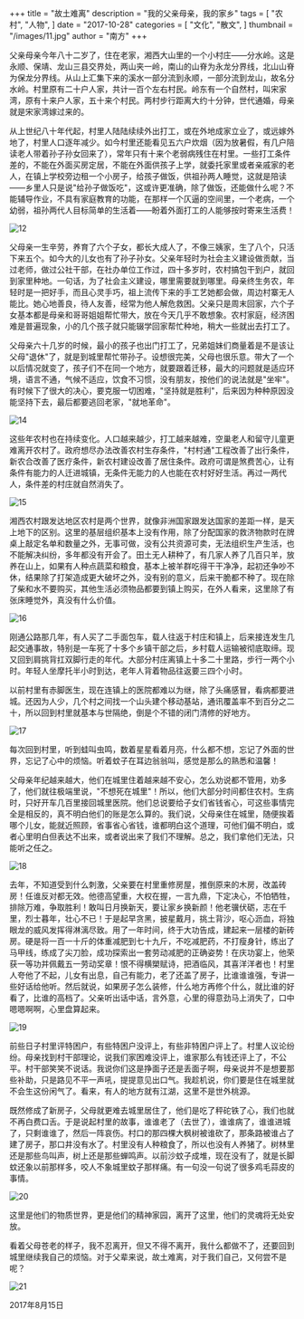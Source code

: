 +++
title = "故土难离"
description = "我的父亲母亲，我的家乡"
tags = [
    "农村",
    "人物",
]
date = "2017-10-28"
categories = [
    "文化",
    "散文",
]
thumbnail = "/images/11.jpg"
author = "南方"
+++

父亲母亲今年八十二岁了，住在老家，湘西大山里的一个小村庄——分水岭。这是永顺、保靖、龙山三县交界处，两山夹一岭，南山的山脊为永龙分界线，北山山脊为保龙分界线。从山上汇集下来的溪水一部分流到永顺，一部分流到龙山，故名分水岭。村里原有二十户人家，共计一百个左右村民。岭东有一个自然村，叫宋家湾，原有十来户人家，五十来个村民。两村步行距离大约十分钟，世代通婚，母亲就是宋家湾嫁过来的。

<!--more-->

从上世纪八十年代起，村里人陆陆续续外出打工，或在外地成家立业了，或远嫁外地了，村里人口逐年减少。如今村里还能看见五六户炊烟（因为放暑假，有几户陪读老人带着孙子孙女回来了），常年只有十来个老弱病残住在村里。一些打工条件差的，不能在外面买房定居，不能在外面供孩子上学，就委托家里或者亲戚家的老人，在镇上学校旁边租一个小房子，给孩子做饭，供祖孙两人睡觉，这就是陪读——乡里人只是说"给孙子做饭吃"，这或许更准确，除了做饭，还能做什么呢？不能辅导作业，不具有家庭教育的功能，在那样一个仄逼的空间里，一个老病，一个幼弱，祖孙两代人目标简单的生活着——盼着外面打工的人能够按时寄来生活费！

![12](/images/12.jpg)

父母亲一生辛劳，养育了六个子女，都长大成人了，不像三姨家，生了八个，只活下来五个。如今大的儿女也有了孙子孙女。父亲年轻时为社会主义建设做贡献，当过老师，做过公社干部，在社办单位工作过，四十多岁时，农村搞包干到户，就回到家里种地。一句话，为了社会主义建设，哪里需要就到哪里。母亲终生务农，年轻时是一把好手，而且心灵手巧，祖上流传下来的手工艺她都会做，周边村寨无人能比。她心地善良，待人友善，经常为他人解危救困。父亲只是周末回家，六个子女基本都是母亲和哥哥姐姐帮忙带大，放在今天几乎不敢想象。农村家庭，经济困难是普遍现象，小的几个孩子就只能辍学回家帮忙种地，稍大一些就出去打工了。

父母亲六十几岁的时候，最小的孩子也出门打工了，兄弟姐妹们商量着是不是该让父母"退休"了，就是到城里帮忙带孙子。设想很完美，父母也很乐意。带大了一个以后情况就变了，孩子们不在同一个地方，就要跟着迁移，最大的问题就是适应环境，语言不通，气候不适应，饮食不习惯，没有朋友，按他们的说法就是"坐牢"。有时候下了很大的决心，要克服一切困难，"坚持就是胜利"，后来因为种种原因没能坚持下去，最后都要逃回老家，"就地革命"。

![14](/images/14.jpg)

这些年农村也在持续变化。人口越来越少，打工越来越难，空巢老人和留守儿童更难离开农村了。政府想尽办法改善农村生存条件，"村村通"工程改善了出行条件，新农合改善了医疗条件，新农村建设改善了居住条件。政府可谓是煞费苦心，让有条件有能力的人迁进城镇，无条件无能力的人也能在农村好好生活。再过一两代人，条件差的村庄就自然消失了。

![15](/images/15.jpg)

湘西农村跟发达地区农村是两个世界，就像非洲国家跟发达国家的差距一样，是天上地下的区别。这里的基层组织基本上没有作用，除了分配国家的救济物款时在牌桌上敲定名单和数量之外，无事可做，没有公共资源可卖，无法组织生产生活，也不能解决纠纷，多年都没有开会了。田土无人耕种了，有几家人养了几百只羊，放养在山上，如果有人种点蔬菜和粮食，基本上被羊群吃得干干净净，起初还争吵不休，结果除了打架造成更大破坏之外，没有别的意义，后来干脆都不种了。现在除了柴和水不要购买，其他生活必须物品都要到镇上购买，在外人看来，这里除了有张床睡觉外，真没有什么价值。

![16](/images/16.jpg)

刚通公路那几年，有人买了二手面包车，载人往返于村庄和镇上，后来接连发生几起交通事故，特别是一车死了十多个乡镇干部之后，乡村载人运输被彻底取缔。现又回到肩挑背扛双脚行走的年代。大部分村庄离镇上十多二十里路，步行一两个小时。年轻人坐摩托半小时到达，老年人背着物品往返要三四个小时。

以前村里有赤脚医生，现在连镇上的医院都难以为继，除了头痛感冒，看病都要进城。还因为人少，几个村之间找一个山头建个移动基站，通讯覆盖率不到百分之二十，所以回到村里就基本与世隔绝，倒是个不错的闭门清修的好地方。

![17](/images/17.jpg)

每次回到村里，听到蛙叫虫鸣，数着星星看着月亮，什么都不想，忘记了外面的世界，忘记了心中的烦恼。听着蚊子在耳边翁翁叫，感觉是那么的熟悉和温馨！
    
父母亲年纪越来越大，他们在城里住着越来越不安心，怎么劝说都不管用，劝多了，他们就往极端里说，"不想死在城里"！所以，他们大部分时间都住农村。生病时，只好开车几百里接回城里医院。他们总说要给子女们省钱省心，可这些事情完全是相反的，真不明白他们的账是怎么算的。我们说，父母亲住在城里，随便挨着哪个儿女，能就近照顾，省事省心省钱，谁都明白这个道理，可他们偏不明白，或者心里明白但表达不出来，或者说出来了我们不理解。总之，我们拿他们无法，只能听之任之。

![18](/images/18.jpg)

去年，不知道受到什么刺激，父亲要在村里重修房屋，推倒原来的木房，改盖砖房！任谁反对都无效。他德高望重，大权在握，一言九鼎，下定决心，不怕牺牲，排除万难，争取胜利！敢叫日月换新天，要让家乡换新颜！他老骥伏砺，志在千里，烈士暮年，壮心不已！于是起早贪黑，披星戴月，挑土背沙，呕心沥血，将独眼龙的威风发挥得淋漓尽致。用了一年时间，终于大功告成，建起来一层楼的新砖房。硬是将一百一十斤的体重减肥到七十九斤，不吃减肥药，不打瘦身针，练出了马甲线，练成了尖刀脸，成功探索出一套劳动减肥的正确姿势！在庆功宴上，他荣获一等功并佩戴五一劳动奖章！恨不得横槊赋诗，把酒临风，其喜洋洋者也！村里人夸他了不起，儿女有出息，自己有能力，老了还盖了房子，比谁谁谁强，专讲一些好话给他听。然后就说，如果房子怎么装修，什么地方再修个什么，就比谁的好看了，比谁的高档了。父亲听出话中话，言外意，心里的得意劲马上消失了，口中嗯嗯啊啊，心里盘算起来。

![19](/images/19.jpg)

前些日子村里评特困户，有些特困户没评上，有些非特困户评上了。村里人议论纷纷。母亲找到村干部理论，说我们家困难没评上，谁家那么有钱还评上了，不公平。村干部笑笑不说话。我说你们这是挣面子还是丢面子啊，母亲说并不是想要那些补助，只是路见不平一声吼，提提意见出口气。我趁机说，你们要是住在城里就不会生这份闲气了。看来，有人的地方就有江湖，这里不是世外桃源。
    
既然修成了新房子，父母就更难去城里居住了，他们是吃了秤砣铁了心，我们也就不再白费口舌。于是说起村里的故事，谁谁老了（去世了），谁谁病了，谁谁进城了，只剩谁谁了，然后一阵哀伤。村口的那四棵大枫树被谁砍了，那条路被谁占了建了房子，那口井没有水了。村里没有人种粮食了，所以也没有人养猪了。树林里还是那些鸟叫声，树上还是那些蝉鸣声。以前沙蚊子成堆，现在没有了，就是长脚蚊还象以前那样多，咬人不象城里蚊子那样痛。有一句没一句说了很多鸡毛蒜皮的事情。

![20](/images/20.jpg)

这里是他们的物质世界，更是他们的精神家园，离开了这里，他们的灵魂将无处安放。
    
看着父母苍老的样子，我不忍离开，但又不得不离开，我什么都做不了，还要回到城里继续我自己的烦恼。对于父辈来说，故土难离，对于我们自己，又何尝不是呢？

![21](/images/21.jpg)

2017年8月15日

